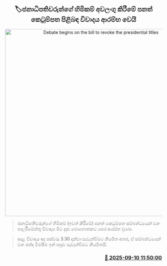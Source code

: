 <p align='center'><b><h2 align='center' title='Debate begins on the bill to revoke the presidential titles'>🏷ජනාධිපතිවරුන්ගේ හිමිකම් අවලංගු කිරීමේ පනත් කෙටුම්පත පිළිබඳ විවාදය ආරම්භ වෙයි</h2></b></p>
<p align='center'><img src='https://helakuru.sgp1.cdn.digitaloceanspaces.com/esana/images/lib/mahinda-ranil-maithri.jpg' width='600' alt='Debate begins on the bill to revoke the presidential titles'></p>

> ජනාධිපතිවරුන්ගේ හිමිකම් (ඉවත් කිරීමේ) පනත් කෙටුම්පත සම්බන්ධයෙන් වන පාර්ලිමේන්තු විවාදය මීට සුළු මොහොතකට පෙර ආරම්භ වුණා.

> අදාළ විවාදය අද පස්වරු 3.30 දක්වා පැවැත්වීමට නියමිත අතර, ඒ සම්බන්ධයෙන් වන ඡන්ද විමසීම ඉන් පසුව පැවැත්වීමට නියමිතයි.



<h3 align='right'><a href='https://www.helakuru.lk/esana/p/113489/'>📅 2025-09-10 11:50:00</a></h3>

